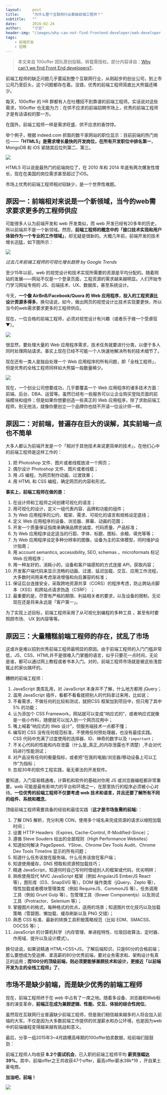 ```yaml
---
layout:     post
title:      "为什么整个互联网行业都缺前端工程师？"
subtitle:   ""
date:       2016-02-24
author:     "寸志"
header-img: "/images/why-can-not-find-frontend-developer/web-developer.jpg"
tags:
    - 前端开发
    - 招聘
---
```


> 本文来自 100offer 团队原创投稿，转载需授权。部分内容译自：[Why can't we find Front End developers?](https://jjperezaguinaga.com/articles/2014/03/19/why-cant-we-find-front-end-developers/)。

前端工程师的缺乏问题几乎蔓延到整个互联网行业，从刚起步的创业公司，到上市公司乃至巨头，这个问题都存在着。没错，优秀的前端工程师简直比大熊猫还稀少。

每天，100offer 的 HR 群都有人在吐槽招不到靠谱的前端工程师。实话说对这些需求，100offer 也无能为力：在供不应求的前端招聘市场上，优秀的前端工程师才是有话语权的那一方。

在国外，前端工程师一样是需求旺盛、供不应求的香饽饽。

举个例子，根据 indeed.com 抓取的数千家网站的职位显示：目前前端的热门岗位——**「HTML5」是需求增长最快的开发岗位，在所有开发职位中排名第一**，MongoDB 和 iOS 紧随其后位列第二、第三。

![](/images/why-can-not-find-frontend-developer/jobgraph.png)

HTML5 可以说是最热门的前端岗位了，在 2010 年和 2014 年底有两次爆发性增长，现在在美国的岗位需求甚至超过了iOS。

市场上优秀的前端工程师相对较缺少，是一个世界性难题。

## 原因一：前端相对来说是一个新领域，当今的web需求要求更多的工程师供应

可能很多人认为前端开发和 web 开发类似，而 web 开发已经有20多年的历史，所以前端并不是一个新领域。然而，**前端工程师的概念中的「接口技术实现和用户体验作为一个专业的工作领域」**，却无疑是很新的。大概几年前，前端开发的技术增长迅猛，如下图所示：

![](/images/why-can-not-find-frontend-developer/google-trend.png)

*过去几年前端工程师的可视化增长趋势 by Google Trends*

至少15年以前，web 的视觉设计和技术实现所需要的资源是平均分配的。随着网站的发展——网站不仅是一个登录页面，工程资源的需求越来越明显。人们开始专门学习网站专用的 JS、后端技术、UX、数据库，甚至系统设计。

今天，**一个像 AirBnB/Facebook/Quora 的 Web 应用程序，投入的工程资源比设计资源多得多**。换句话说，如今，做出网页的视觉设计比技术实现要更快，所以当今的web需求要求更多的工程师供应。

现在，一位合格的前端工程师，必须对视觉设计有兴趣（或者乐于做一个受虐狂▼）。

![](/images/why-can-not-find-frontend-developer/css.png)

很显然，要处理大量的 Web 应用程序需求，技术任务就要进行分类，以便于多人同时处理网站请求。事实上现在已经不可能一个人快速地解决所有的技术细节了。

现在还有一类人是独自处理一个 Web 应用程序的所有问题，即「全栈工程师」，但是优秀的全栈工程师同样如大熊猫一般数量稀少。

![](/images/why-can-not-find-frontend-developer/in-a-web-product.png)

现在，一个创业公司想要成功，几乎要覆盖一个 Web 应用程序的诸多技术方面：前端、后台、DBA、运营等。虽然已经有一些服务可以让企业购买登陆页面的前端模块和组件；但是如果你想要创造一些真正的 Web 应用程序，除了求助前端工程师，别无他法，就像你要创立一个品牌你也绕不开请一位设计师一样。


## 原因二：对前端，普遍存在巨大的误解，其实前端一点也不简单

大多人都认为前端开发是一个「相对于其他技术来说更简单的技术」，在他们心中的前端工程师是这样工作的：

1. 把 Photoshop 文件、图片或者线框放进一个网页；
2. 偶尔设计 Photoshop 文件、图片或者线框；
3. 用 JS 编程，为网页制作动画、过渡效果；
4. 用 HTML 和 CSS 编程，确定网页的内容和形式。

**事实上，前端工程师在做的是：**

1. 在设计师和工程师之间创建可视化的语言；
2. 用可视化的设计，定义一组代表内容、品牌和功能的组件；
3. 为 Web 应用程序的公约、框架、需求、可视化的语言和规格设定底线；
4. 定义 Web 应用程序的设备、浏览器、屏幕、动画的范围；
5. 开发一个质量保证指南来确保品牌忠诚度、代码质量、产品标准；
6. 为 Web 应用程序设定适当的行距、字体、标题、图标、余粮、填充等等；
7. 为 Web 应用程序设定多种分辨率的图像，设备为主的实体模型，同时维护设计指南；
8. 用 account semantics, accessibility, SEO, schemas ，microformats 标记 Web 应用程序；
9. 用一种友好的，消耗小的，设备和客户端感知的方式连接 API，获取内容；
10. 开发客户端代码来显示流畅的动画、过渡、延迟加载、交互、应用工作流程，大多数时间用来考虑渐进增强和向后兼容的标准；
11. 保证后台连接安全，采取跨地资源共享（CORS）的程序考虑，防止跨站点脚本（XSS）和跨站点请求伪造（CSRF） ；
12. 最重要的是，尽管有严格的期限、利益相关者的要求，以及设备的限制，无论现在还是将来永远是「客户第一」。

为了实现上述目标，前端工程师采用了从可视化到编程的多种工具 ，甚至有时要照顾市场、 UX 到内容等等。

## 原因三：大量糟糕前端工程师的存在，扰乱了市场

这或许是难以招到优秀前端工程师最明显的原因。由于前端工程师的入门门槛非常低，JS、CSS、HTML并不是很难入门掌握的语言，似乎只要花一点时间，无论是谁，都可以通过网上教程或者书本入门。对的，前端工程师市场就是被这些浅尝辄止的家伙搞坏的。

糟糕的前端工程师：

1. JavaScript 类库乱用，对 JavaScript 本身并不了解，什么地方都用 jQuery；
2. 滥用 JavaScript 插件，看都不看看就把别人的代码拿过来用，比如说；
3. 不看需求，不做任何的比较和测试，就把CSS 框架加到项目中，但只用了其中 5% 的功能；
4. 认为添加个 CSS Framework，网站就可以变成“响应式的”，或者响应式就像是一些小作料，随便就可以加入到一个网页应用中；
5. 嘴上喊着“响应式的 Web 设计”，但服务端技术一点都不懂；
6. 编写的 CSS 没有任何规范标准，不使用任何预处理器，也没有最佳实践。CSS 代码中充满了过度使用的选择器、ID、神奇的数字以及 `!important`；
7. 不关心代码的性能和内存泄露（什么是_真正_的内存泄露也不清楚）,不会对代码进行性能测试；
8. 对产品没有任何的衡量指标，或者把“在我的电脑/浏览器/移动设备上可以工作”为指标；
9. 忽视30年的软件工程实践，毫无章法的开发软件。

要知道，入门容易精通难，计算机和软件的基础对你用 JS 或浏览器编程都非常重要。web 可能是最有影响力的平台和环境之一，在那里执行的程序必须被小心对待。**一位优秀的前端工程师不仅要考虑 web 技术和语言，并且还要了解所有不同的组件、系统和概念**。

顶级前端工程师需要具备的经验和最佳实践（**这才是市场急需的前端**）：

1. 了解 DNS 解析，充分利用 CDN，使用多个域名来完成资源的请求以缩短加载时间；
2. 设置 HTTP Headers（Expires, Cache-Control, If-Modified-Since）；
3. 遵循 Steve Souders 给出的全部规则（High Performance Websites）
4. 知道如何解决 PageSpeed、YSlow、Chrome Dev Tools Audit、Chrome Dev Tools Timeline 显示的所有问题；
5. 知道什么任务该放在服务端，什么任务该放在客户端；
6. 知道使用缓存，DNS 预取和资源预加载技巧；
7. 精通 JavaScript，知道何时自己写何时借组别人的框架或代码，优劣明辨；
8. 熟练使用现代 MVC JavaScript 框架（例如 AngularJS EmberJS React 等），图形库（D3、SnapSVG 等），DOM 操作类库（jQuery、Zepto 等），惰性加载或者模块管理类库（例如 RequireJS、CommonJS 等），任务调用工具（例如 Grunt Gulp 等），包管理工具（Bower Componentjs）以及测试工具（Protractor、Selenium 等）；
9. 掌握图片的格式，每种格式的优点，适用的场景；知道图片优化技巧以及加载策略（雪碧图、懒加载、缓存刷新以及 PNG 交错）；
10. 熟悉 CSS 标准、最新的转换工具积极策略规范（比如 EDM、SMACSS、OOCSS 等）；
11. JavaScript 的计算机科学（内存管理、单进程特性、垃圾回收算法、定时器、作用域、提升以及设计模式）。

换句话说，如果说精通 HTML+CSS+JS，了解后端知识，只是60分的合格前端；那么要想成为受追捧、拿高薪的80分优秀前端，要对业务需求和、架构设计有真正的运用；**而100分的顶级前端，则必须要能够兼顾技术和设计，更接近「以前端开发为主的全栈工程师」了**。

## 市场不是缺少前端，而是缺少优秀的前端工程师

现在，前端工程师终于在 web 中占有了一席之地。随着多设备、浏览器和Web标准的演变革命，**前端正在成为兼顾逻辑、性能、交互、体验的综合性岗位**。

虽然现在互联网行业普遍缺少前端工程师，但是我们相信越来越多的人将会加入前端的大军。不仅是因为大多数前端工作提供的优渥薪水和办公环境，也是因为web中的前端编程变得越来越有挑战和意义。

最后，分享一组2015年3~4月跳槽高峰期的100offer拍卖数据，给前端们鼓鼓劲：

前端工程师人均收获 **8.2个面试机会**，已入职的前端工程师平均 **薪资涨幅达39%**。其中，前端offer之王共收获47个offer，最高offer薪水38k*16 ，开自某土豪电商。

**加油吧，前端！**

![](/images/why-can-not-find-frontend-developer/100offter.png)
